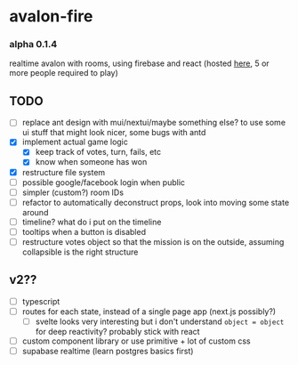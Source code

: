 # avalon-fire

### alpha 0.1.4

realtime avalon with rooms, using firebase and react (hosted [here](cyan-pink.web.app), 5 or more people required to play)

## TODO

-   [ ] replace ant design with mui/nextui/maybe something else? to use some ui stuff that might look nicer, some bugs with antd
-   [x] implement actual game logic
    -   [x] keep track of votes, turn, fails, etc
    -   [x] know when someone has won
-   [x] restructure file system
-   [ ] possible google/facebook login when public
-   [ ] simpler (custom?) room IDs
-   [ ] refactor to automatically deconstruct props, look into moving some state around
-   [ ] timeline? what do i put on the timeline
-   [ ] tooltips when a button is disabled
-   [ ] restructure votes object so that the mission is on the outside, assuming collapsible is the right structure

## v2??

-   [ ] typescript
-   [ ] routes for each state, instead of a single page app (next.js possibly?)
    -   [ ] svelte looks very interesting but i don't understand `object = object` for deep reactivity? probably stick with react
-   [ ] custom component library or use primitive + lot of custom css
-   [ ] supabase realtime (learn postgres basics first)
